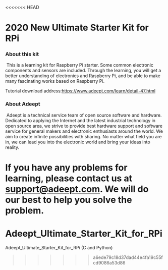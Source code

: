 <<<<<<< HEAD
# 2020 New Ultimate Starter Kit for RPi

### About this kit

​	This is a learning kit for Raspberry Pi starter. Some common electronic components and sensors are included. Through the learning, you will get a better understanding of electronics and Raspberry Pi, and be able to make many fascinating works based on Raspberry Pi.

Tutorial download address:https://www.adeept.com/learn/detail-47.html

### About Adeept

​	Adeept is a technical service team of open source software and hardware. Dedicated to applying the Internet and the latest industrial technology in open source area, we strive to provide best hardware support and software service for general makers and electronic enthusiasts around the world. We aim to create infinite possibilities with sharing. No matter what field you are in, we can lead you into the electronic world and bring your ideas into reality.

​	If you have any problems for learning, please contact us at [support@adeept.com](support@adeept.com). We will do our best to help you solve the problem.
=======
# Adeept_Ultimate_Starter_Kit_for_RPi
Adeept_Ultimate_Starter_Kit_for_RPi (C and Python)
>>>>>>> a6ede79c18d37dad44e4fa19c55fcd9086a53d86
